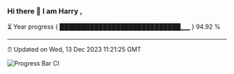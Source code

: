 ### Hi there 👋 I am Harry , 

⏳ Year progress { ████████████████████████████▁▁ } 94.92 %

---

⏰ Updated on Wed, 13 Dec 2023 11:21:25 GMT

![Progress Bar CI](https://github.com/duykhang68/duykhang68/workflows/Progress%20Bar%20CI/badge.svg)
